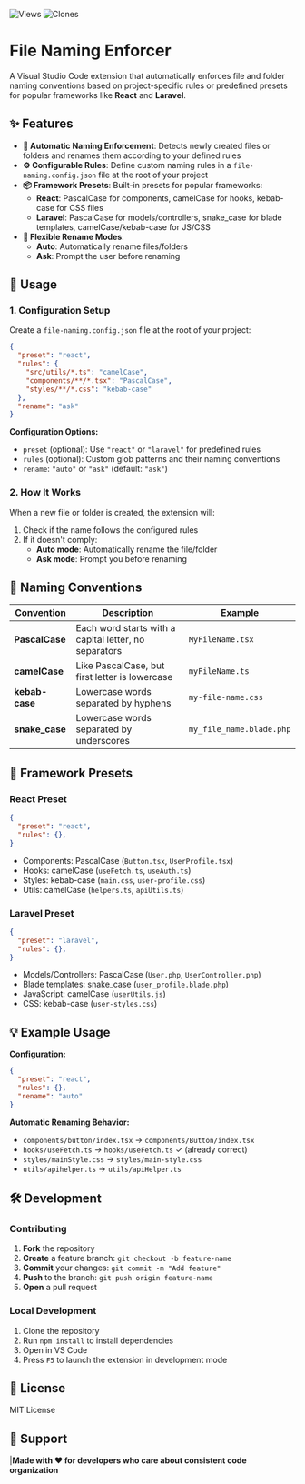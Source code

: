 <!-- STATS BADGE START -->
![Views](https://img.shields.io/badge/Views-899-blue)  ![Clones](https://img.shields.io/badge/Clones-221-green)
<!-- STATS BADGE END -->
# File Naming Enforcer

A Visual Studio Code extension that automatically enforces file and folder naming conventions based on project-specific rules or predefined presets for popular frameworks like **React** and **Laravel**.

## ✨ Features

- **🔄 Automatic Naming Enforcement**: Detects newly created files or folders and renames them according to your defined rules
- **⚙️ Configurable Rules**: Define custom naming rules in a `file-naming.config.json` file at the root of your project
- **📦 Framework Presets**: Built-in presets for popular frameworks:
  - **React**: PascalCase for components, camelCase for hooks, kebab-case for CSS files
  - **Laravel**: PascalCase for models/controllers, snake_case for blade templates, camelCase/kebab-case for JS/CSS
- **🎯 Flexible Rename Modes**:
  - **Auto**: Automatically rename files/folders
  - **Ask**: Prompt the user before renaming

## 🚀 Usage

### 1. Configuration Setup

Create a `file-naming.config.json` file at the root of your project:

```json
{
  "preset": "react",
  "rules": {
    "src/utils/*.ts": "camelCase",
    "components/**/*.tsx": "PascalCase",
    "styles/**/*.css": "kebab-case"
  },
  "rename": "ask"
}
```

**Configuration Options:**

- `preset` (optional): Use `"react"` or `"laravel"` for predefined rules
- `rules` (optional): Custom glob patterns and their naming conventions
- `rename`: `"auto"` or `"ask"` (default: `"ask"`)

### 2. How It Works

When a new file or folder is created, the extension will:

1. Check if the name follows the configured rules
2. If it doesn't comply:
   - **Auto mode**: Automatically rename the file/folder
   - **Ask mode**: Prompt you before renaming

## 📝 Naming Conventions

| Convention     | Description                                           | Example                  |
| -------------- | ----------------------------------------------------- | ------------------------ |
| **PascalCase** | Each word starts with a capital letter, no separators | `MyFileName.tsx`         |
| **camelCase**  | Like PascalCase, but first letter is lowercase        | `myFileName.ts`          |
| **kebab-case** | Lowercase words separated by hyphens                  | `my-file-name.css`       |
| **snake_case** | Lowercase words separated by underscores              | `my_file_name.blade.php` |

## 🎯 Framework Presets

### React Preset

```json
{
  "preset": "react",
  "rules": {},
}
```

- Components: PascalCase (`Button.tsx`, `UserProfile.tsx`)
- Hooks: camelCase (`useFetch.ts`, `useAuth.ts`)
- Styles: kebab-case (`main.css`, `user-profile.css`)
- Utils: camelCase (`helpers.ts`, `apiUtils.ts`)

### Laravel Preset

```json
{
  "preset": "laravel",
  "rules": {},
}
```

- Models/Controllers: PascalCase (`User.php`, `UserController.php`)
- Blade templates: snake_case (`user_profile.blade.php`)
- JavaScript: camelCase (`userUtils.js`)
- CSS: kebab-case (`user-styles.css`)

## 💡 Example Usage

**Configuration:**

```json
{
  "preset": "react",
  "rules": {},
  "rename": "auto"
}
```

**Automatic Renaming Behavior:**

- `components/button/index.tsx` → `components/Button/index.tsx`
- `hooks/useFetch.ts` → `hooks/useFetch.ts` ✓ (already correct)
- `styles/mainStyle.css` → `styles/main-style.css`
- `utils/apihelper.ts` → `utils/apiHelper.ts`

## 🛠️ Development

### Contributing

1. **Fork** the repository
2. **Create** a feature branch: `git checkout -b feature-name`
3. **Commit** your changes: `git commit -m "Add feature"`
4. **Push** to the branch: `git push origin feature-name`
5. **Open** a pull request

### Local Development

1. Clone the repository
2. Run `npm install` to install dependencies
3. Open in VS Code
4. Press `F5` to launch the extension in development mode

## 📄 License

MIT License 

## 🤝 Support


|**Made with ❤️ for developers who care about consistent code organization**


